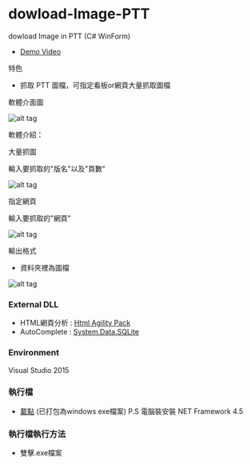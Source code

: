 # dowload-Image-PTT
dowload Image in PTT (C# WinForm)

* [Demo Video](https://youtu.be/QgWEiPRaCoI) 

特色
* 抓取 PTT 圖檔，可指定看板or網頁大量抓取圖檔

軟體介面圖

![alt tag](http://i.imgur.com/zzRqWTt.jpg)

軟體介紹：


大量抓圖

輸入要抓取的"版名"以及"頁數"

![alt tag](http://i.imgur.com/wc8zuxP.jpg)

指定網頁

輸入要抓取的"網頁"

![alt tag](http://i.imgur.com/Iw2wCtd.jpg)


輸出格式
* 資料夾裡為圖檔

![alt tag](http://i.imgur.com/qrZq6X7.jpg)

### External DLL
* HTML網頁分析 : [Html Agility Pack](https://htmlagilitypack.codeplex.com/) 
* AutoComplete : [System.Data.SQLite](https://system.data.sqlite.org/index.html/doc/trunk/www/index.wiki) 

### Environment
Visual Studio 2015

### 執行檔
* [載點](https://app.box.com/s/txgc7eh8nz19upyru51t5vyeniyyr44q) (已打包為windows exe檔案)    P.S 電腦裝安裝 NET Framework 4.5



### 執行檔執行方法
*  雙擊.exe檔案

